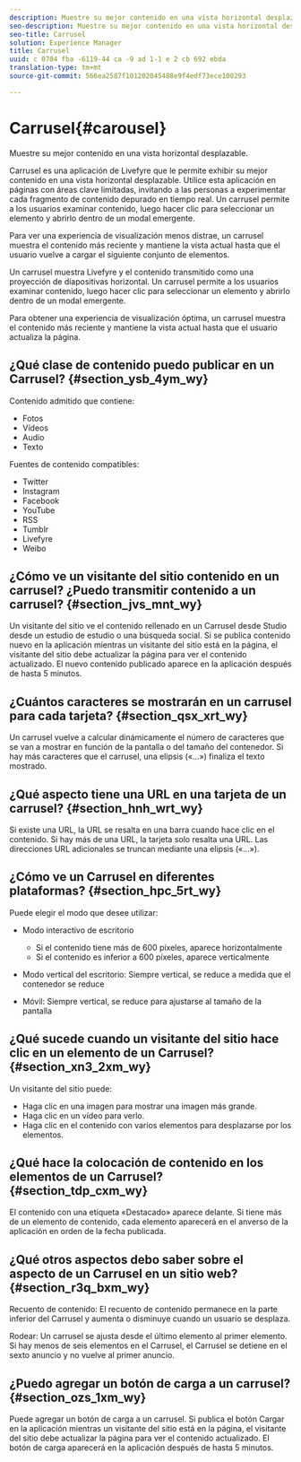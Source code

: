 ```yaml
---
description: Muestre su mejor contenido en una vista horizontal desplazable.
seo-description: Muestre su mejor contenido en una vista horizontal desplazable.
seo-title: Carrusel
solution: Experience Manager
title: Carrusel
uuid: c 0704 fba -6119-44 ca -9 ad 1-1 e 2 cb 692 ebda
translation-type: tm+mt
source-git-commit: 566ea2587f101202045488e9f4edf73ece100293

---
```



# Carrusel{#carousel}

Muestre su mejor contenido en una vista horizontal desplazable.

Carrusel es una aplicación de Livefyre que le permite exhibir su mejor contenido en una vista horizontal desplazable. Utilice esta aplicación en páginas con áreas clave limitadas, invitando a las personas a experimentar cada fragmento de contenido depurado en tiempo real. Un carrusel permite a los usuarios examinar contenido, luego hacer clic para seleccionar un elemento y abrirlo dentro de un modal emergente.

Para ver una experiencia de visualización menos distrae, un carrusel muestra el contenido más reciente y mantiene la vista actual hasta que el usuario vuelve a cargar el siguiente conjunto de elementos.

Un carrusel muestra Livefyre y el contenido transmitido como una proyección de diapositivas horizontal. Un carrusel permite a los usuarios examinar contenido, luego hacer clic para seleccionar un elemento y abrirlo dentro de un modal emergente.

Para obtener una experiencia de visualización óptima, un carrusel muestra el contenido más reciente y mantiene la vista actual hasta que el usuario actualiza la página.

## ¿Qué clase de contenido puedo publicar en un Carrusel? {#section_ysb_4ym_wy}

Contenido admitido que contiene:

* Fotos
* Vídeos
* Audio
* Texto

Fuentes de contenido compatibles:

* Twitter
* Instagram
* Facebook
* YouTube
* RSS
* Tumblr
* Livefyre
* Weibo

## ¿Cómo ve un visitante del sitio contenido en un carrusel? ¿Puedo transmitir contenido a un carrusel? {#section_jvs_mnt_wy}

Un visitante del sitio ve el contenido rellenado en un Carrusel desde Studio desde un estudio de estudio o una búsqueda social. Si se publica contenido nuevo en la aplicación mientras un visitante del sitio está en la página, el visitante del sitio debe actualizar la página para ver el contenido actualizado. El nuevo contenido publicado aparece en la aplicación después de hasta 5 minutos.

## ¿Cuántos caracteres se mostrarán en un carrusel para cada tarjeta? {#section_qsx_xrt_wy}

Un carrusel vuelve a calcular dinámicamente el número de caracteres que se van a mostrar en función de la pantalla o del tamaño del contenedor. Si hay más caracteres que el carrusel, una elipsis («…») finaliza el texto mostrado.

## ¿Qué aspecto tiene una URL en una tarjeta de un carrusel? {#section_hnh_wrt_wy}

Si existe una URL, la URL se resalta en una barra cuando hace clic en el contenido. Si hay más de una URL, la tarjeta solo resalta una URL. Las direcciones URL adicionales se truncan mediante una elipsis («…»).

## ¿Cómo ve un Carrusel en diferentes plataformas? {#section_hpc_5rt_wy}

Puede elegir el modo que desee utilizar:

* Modo interactivo de escritorio

   * Si el contenido tiene más de 600 píxeles, aparece horizontalmente
   * Si el contenido es inferior a 600 píxeles, aparece verticalmente

* Modo vertical del escritorio: Siempre vertical, se reduce a medida que el contenedor se reduce
* Móvil: Siempre vertical, se reduce para ajustarse al tamaño de la pantalla

## ¿Qué sucede cuando un visitante del sitio hace clic en un elemento de un Carrusel? {#section_xn3_2xm_wy}

Un visitante del sitio puede:

* Haga clic en una imagen para mostrar una imagen más grande.
* Haga clic en un vídeo para verlo.
* Haga clic en el contenido con varios elementos para desplazarse por los elementos.

## ¿Qué hace la colocación de contenido en los elementos de un Carrusel? {#section_tdp_cxm_wy}

El contenido con una etiqueta «Destacado» aparece delante. Si tiene más de un elemento de contenido, cada elemento aparecerá en el anverso de la aplicación en orden de la fecha publicada.

## ¿Qué otros aspectos debo saber sobre el aspecto de un Carrusel en un sitio web? {#section_r3q_bxm_wy}

Recuento de contenido: El recuento de contenido permanece en la parte inferior del Carrusel y aumenta o disminuye cuando un usuario se desplaza.

Rodear: Un carrusel se ajusta desde el último elemento al primer elemento. Si hay menos de seis elementos en el Carrusel, el Carrusel se detiene en el sexto anuncio y no vuelve al primer anuncio.

## ¿Puedo agregar un botón de carga a un carrusel? {#section_ozs_1xm_wy}

Puede agregar un botón de carga a un carrusel. Si publica el botón Cargar en la aplicación mientras un visitante del sitio está en la página, el visitante del sitio debe actualizar la página para ver el contenido actualizado. El botón de carga aparecerá en la aplicación después de hasta 5 minutos.
